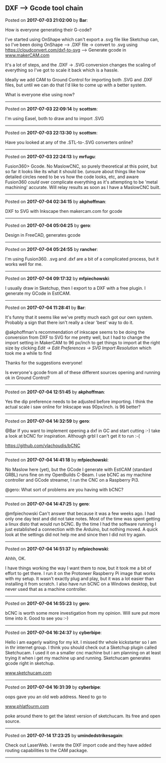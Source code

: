 ## DXF --> Gcode tool chain
Posted on **2017-07-03 21:02:00** by **Bar**:

How is everyone generating their G-code?



I've started using OnShape which can't export a .svg file like Sketchup can, so I've been doing OnShape --> .DXF file -> convert to .svg using https://cloudconvert.com/dxf-to-svg --> Generate gcode in www.makerCAM.com



It's a lot of steps, and the .DXF -> .SVG conversion changes the scaling of everything so I've got to scale it back which is a hassle.



Ideally we add CAM to Ground Control for importing both .SVG and .DXF files, but until we can do that I'd like to come up with a better system. 



What is everyone else using now?

---

Posted on **2017-07-03 22:09:14** by **scottsm**:

I'm using Easel, both to draw and to import .SVG

---

Posted on **2017-07-03 22:13:30** by **scottsm**:

Have you looked at any of the .STL-to-.SVG converters online?

---

Posted on **2017-07-03 22:24:13** by **mrfugu**:

Fusion360> Gcode. No MaslowCNC, so purely theoretical at this point, but so far it looks like its what it should be. (unsure about things like how detailed circles need to be vs how the code looks, etc, and aware Fusion360 *could* over complicate everything as it's attempting to be 'metal machining' accurate. Will relay results as soon as I have a MaslowCNC built.

---

Posted on **2017-07-04 02:34:15** by **akphoffman**:

DXF to SVG with Inkscape then makercam.com for gcode

---

Posted on **2017-07-04 05:04:25** by **gero**:

Design in FreeCAD, generates gcode

---

Posted on **2017-07-04 05:24:55** by **rancher**:

I'm using Fusion360.  .svg and .dxf are a bit of a complicated process, but it works well for me.

---

Posted on **2017-07-04 09:17:32** by **mfpiechowski**:

I usually draw in Sketchup, then I export to a DXF with a free plugin. I generate my GCode in EstlCAM.

---

Posted on **2017-07-04 11:28:41** by **Bar**:

It's funny that it seems like we've pretty much each got our own system. Probably a sign that there isn't really a clear 'best' way to do it.



@akphoffman's recommendation of inkscape seems to be doing the conversion from DXF to SVG for me pretty well, but I had to change the import setting in MakerCAM to 96 px/inch to get things to import at the right size by clicking *Edit -> Edit Preferences -> SVG Import Resolution* which took me a while to find 



Thanks for the suggestions everyone!



Is everyone's gcode from all of these different sources opening and running ok in Ground Control?

---

Posted on **2017-07-04 12:51:45** by **akphoffman**:

Yes the dip preference needs to be adjusted before importing.  I think the actual scale i saw online for Inkscape was 90px/inch.  is 96 better?

---

Posted on **2017-07-04 14:32:59** by **gero**:

@Bar If you want to implement opening a dxf in GC and start cutting :-) take a look at bCNC for inspiration. Although grbl I can't get it to run :-(

https://github.com/vlachoudis/bCNC

---

Posted on **2017-07-04 14:41:18** by **mfpiechowski**:

No Maslow here (yet), but the GCode I generate with EstlCAM (standard GRBL) runs fine on my OpenBuilds C-Beam. I use bCNC as my machine controller and GCode streamer, I run the CNC on a Raspberry Pi3. 



@gero:   What sort of problems are you having with bCNC?

---

Posted on **2017-07-04 14:47:25** by **gero**:

@mfpiechowski Can't answer that because it was a few weeks ago. I had only one day test and did not take notes. Most of the time was spent getting a linux disto that would run bCNC. By the time I had the software running I just established a connection with the Arduino, but nothing moved. A quick look at the settings did not help me and since then I did not try again.

---

Posted on **2017-07-04 14:51:37** by **mfpiechowski**:

Ahhh, OK. 



I have things working the way I want them to now, but it took me a bit of effort to get there. I run it on the Protoneer Raspberry Pi image that works with my setup. It wasn't exactly plug and play, but it was a lot easier than installing it from scratch. I also have run bCNC on a Windows desktop, but never used that as a machine controller.

---

Posted on **2017-07-04 14:55:23** by **gero**:

bCNC is worth some more investigation from my opinion. Will sure put more time into it. Good to see you :-)

---

Posted on **2017-07-04 16:24:37** by **cyberbipe**:

Hello i am eagerly waiting for my kit. I missed thr whole kickstarter so I am in thr internet group. I think you should check out a Sketchup plugin called Sketchucam. I used it on a smaller cnc machine but i am planning on at least trying it when i get my machine up and running. Sketchucam generates gcode right in sketchup.

www.sketchucam.com

---

Posted on **2017-07-04 16:31:39** by **cyberbipe**:

oops gave you an old web address. Need to go to 

www.phlatfourm.com

poke around there to get the latest version of sketchucam. Its free and open source.

---

Posted on **2017-07-14 17:23:25** by **umindedstrikesagain**:

Check out LaserWeb. I wrote the DXF import code and they have added routing capabilities to the CAM package.

---

